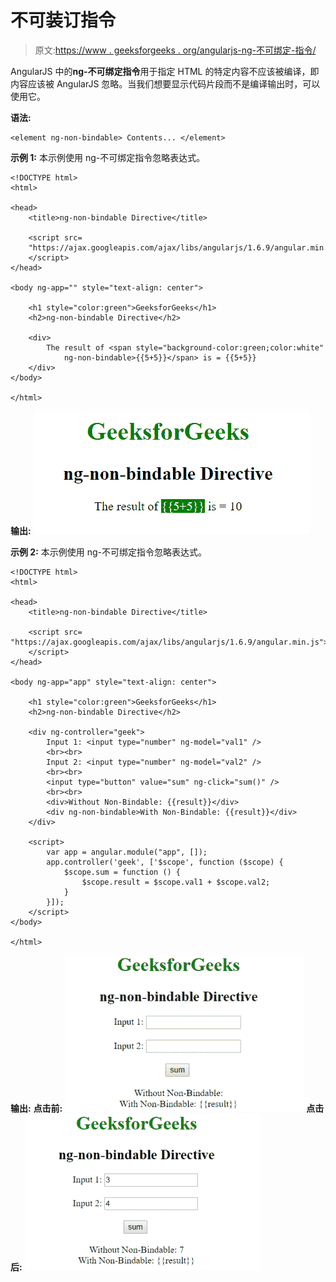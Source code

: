 # 不可装订指令

> 原文:[https://www . geeksforgeeks . org/angularjs-ng-不可绑定-指令/](https://www.geeksforgeeks.org/angularjs-ng-non-bindable-directive/)

AngularJS 中的**ng-不可绑定指令**用于指定 HTML 的特定内容不应该被编译，即内容应该被 AngularJS 忽略。当我们想要显示代码片段而不是编译输出时，可以使用它。

**语法:**

```
<element ng-non-bindable> Contents... </element> 
```

**示例 1:** 本示例使用 ng-不可绑定指令忽略表达式。

```
<!DOCTYPE html>
<html>

<head>
    <title>ng-non-bindable Directive</title>

    <script src=
    "https://ajax.googleapis.com/ajax/libs/angularjs/1.6.9/angular.min.js">
    </script>
</head>

<body ng-app="" style="text-align: center">

    <h1 style="color:green">GeeksforGeeks</h1>
    <h2>ng-non-bindable Directive</h2>                             

    <div>
        The result of <span style="background-color:green;color:white"
            ng-non-bindable>{{5+5}}</span> is = {{5+5}} 
    </div> 
</body>

</html>                    
```

**输出:**
![ngnonbindable](img/9cc74d90729360a9b1ab6c43546d36f2.png)

**示例 2:** 本示例使用 ng-不可绑定指令忽略表达式。

```
<!DOCTYPE html>
<html>

<head>
    <title>ng-non-bindable Directive</title>

    <script src=
"https://ajax.googleapis.com/ajax/libs/angularjs/1.6.9/angular.min.js">
    </script>
</head>

<body ng-app="app" style="text-align: center">

    <h1 style="color:green">GeeksforGeeks</h1>
    <h2>ng-non-bindable Directive</h2>                             

    <div ng-controller="geek">
        Input 1: <input type="number" ng-model="val1" />
        <br><br>
        Input 2: <input type="number" ng-model="val2" />
        <br><br>
        <input type="button" value="sum" ng-click="sum()" />
        <br><br>
        <div>Without Non-Bindable: {{result}}</div>
        <div ng-non-bindable>With Non-Bindable: {{result}}</div>
    </div>

    <script>
        var app = angular.module("app", []);
        app.controller('geek', ['$scope', function ($scope) {
            $scope.sum = function () {
                $scope.result = $scope.val1 + $scope.val2;
            }
        }]);
    </script>
</body>

</html>                    
```

**输出:**
**点击前:**
![ngnonbindable](img/56a92e2cd6c9e868d7a7b2a09d2a2ba4.png)
**点击后:**
![ngnonbindable](img/2e59673f94dc0b2056b569937e592603.png)